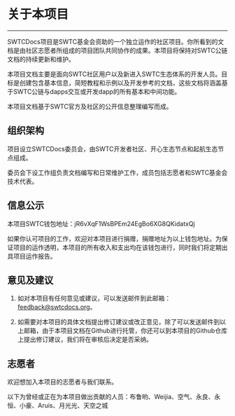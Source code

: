 # 关于本项目

***

SWTCDocs项目是SWTC基金会资助的一个独立运作的社区项目。你所看到的文档是由社区志愿者所组成的项目团队共同协作的成果。本项目将保持对SWTC公链文档的持续更新和维护。

本项目文档主要是面向SWTC社区用户以及新进入SWTC生态体系的开发人员。目标是创建包含基本信息，简短教程和示例以及开发参考的文档，这些文档将涵盖基于SWTC公链与dapps交互或开发dapp的所有基本和中间功能。

本项目文档基于SWTC官方及社区的公开信息整理编写而成。

## 组织架构

项目设立SWTCDocs委员会，由SWTC开发者社区、开心生态节点和起航生态节点组成。

委员会下设工作组负责文档编写和日常维护工作，成员包括志愿者和SWTC基金会技术代表。

## 信息公示

本项目SWTC钱包地址：jR6vXqF1WsBPEm24EgBo6XG8QKidatxQj

如果你认可项目的工作，欢迎对本项目进行捐赠，捐赠地址为以上钱包地址。为保证项目的运作透明，本项目的所有收入和支出均在该钱包进行，同时我们将定期出具项目运作报告。

## 意见及建议

1. 如对本项目有任何意见或建议，可以发送邮件到此邮箱：feedback@swtcdocs.org。

2. 如需要对本项目的具体文档提出修订建议或改正意见，除了可以发送邮件到以上邮箱，由于本项目文档在Github进行托管，你还可以到本项目的Github仓库上提出修订建议，我们将在审核后决定是否采纳。

## 志愿者

欢迎想加入本项目的志愿者与我们联系。

以下为曾经或正在为本项目做出贡献的人员：布鲁哟、Weijia、空气、永良、永恒、小豪、Aruis、月光光、天空之城